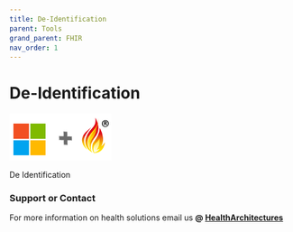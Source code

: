 ```yaml
---
title: De-Identification
parent: Tools
grand_parent: FHIR
nav_order: 1
---
```


# De-Identification 

![Microsoft and FHIR](/assets/images/msftfhir.png)

De Identification 

### Support or Contact

For more information on health solutions email us **@ <a href="mailto:HealthArchitectures@microsoft.com">HealthArchitectures</a>**